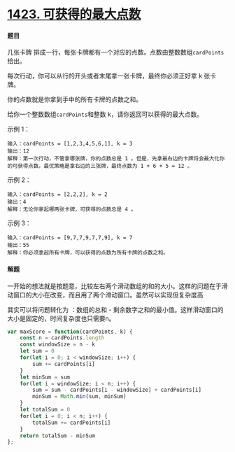 # [1423. 可获得的最大点数](https://leetcode-cn.com/problems/maximum-points-you-can-obtain-from-cards/)

#### 题目

几张卡牌 排成一行，每张卡牌都有一个对应的点数。点数由整数数组` cardPoints `给出。

每次行动，你可以从行的开头或者末尾拿一张卡牌，最终你必须正好拿 k 张卡牌。

你的点数就是你拿到手中的所有卡牌的点数之和。

给你一个整数数组` cardPoints `和整数 k，请你返回可以获得的最大点数。

示例 1：

```
输入：cardPoints = [1,2,3,4,5,6,1], k = 3
输出：12
解释：第一次行动，不管拿哪张牌，你的点数总是 1 。但是，先拿最右边的卡牌将会最大化你的可获得点数。最优策略是拿右边的三张牌，最终点数为 1 + 6 + 5 = 12 。
```


示例 2：

```
输入：cardPoints = [2,2,2], k = 2
输出：4
解释：无论你拿起哪两张卡牌，可获得的点数总是 4 。
```


示例 3：

```
输入：cardPoints = [9,7,7,9,7,7,9], k = 7
输出：55
解释：你必须拿起所有卡牌，可以获得的点数为所有卡牌的点数之和。
```

#### 解题

一开始的想法就是按题意，比较左右两个滑动数组的和的大小。这样的问题在于滑动窗口的大小在改变，而且用了两个滑动窗口。虽然可以实现但复杂度高

其实可以将问题转化为 ：数组的总和 - 剩余数字之和的最小值。这样滑动窗口的大小是固定的，时间复杂度也只需要n。

```js
var maxScore = function(cardPoints, k) {
    const n = cardPoints.length
    const windowSize = n - k
    let sum = 0
    for(let i = 0; i < windowSize; i++) {
        sum += cardPoints[i]
    }
    let minSum = sum
    for(let i = windowSize; i < n; i++) {
        sum = sum - cardPoints[i - windowSize] + cardPoints[i]
        minSum = Math.min(sum, minSum)
    }
    let totalSum = 0
    for(let i = 0; i < n; i++) {
        totalSum += cardPoints[i]
    }
    return totalSum - minSum
};
```

